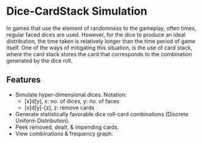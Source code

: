 # Dice-CardStack Simulation

In games that use the element of randomness to the gameplay, often times, regular faced dices are used. However, for the dice to produce an ideal distribution, the time taken is relatively longer than the time period of game itself. One of the ways of mitigating this situation, is the use of card stack, where the card stack stores the card that corresponds to the combination generated by the dice roll.

## Features
- Simulate hyper-dimensional dices. Notation:
  - [x]d[y], x: no. of dices, y: no. of faces
  - [x]d[y]-[z], z: remove cards
- Generate statistically favorable dice roll-card combinations (Discrete Uniform Distribution).
- Peek removed, dealt, & impending cards.
- View combinations & frequency graph.
